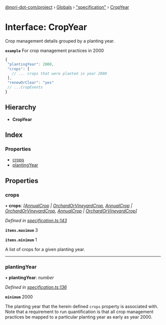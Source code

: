 [@nori-dot-com/project](../README.md) › [Globals](../globals.md) › ["specification"](../modules/_specification_.md) › [CropYear](_specification_.cropyear.md)

# Interface: CropYear

Crop management details grouped by a planting year.

**`example`** <caption>For crop management practices in 2000</caption>

```js
{
 "plantingYear": 2000,
 "crops": [
   // ... crops that were planted in year 2000
 ],
 "renewOrClear": "yes"
 // ...CropEvents
}
```

## Hierarchy

* **CropYear**

## Index

### Properties

* [crops](_specification_.cropyear.md#crops)
* [plantingYear](_specification_.cropyear.md#plantingyear)

## Properties

###  crops

• **crops**: *[[AnnualCrop](_specification_.annualcrop.md) | [OrchardOrVineyardCrop](_specification_.orchardorvineyardcrop.md), [AnnualCrop](_specification_.annualcrop.md) | [OrchardOrVineyardCrop](_specification_.orchardorvineyardcrop.md), [AnnualCrop](_specification_.annualcrop.md) | [OrchardOrVineyardCrop](_specification_.orchardorvineyardcrop.md)]*

*Defined in [specification.ts:143](https://github.com/nori-dot-eco/nori-dot-com/blob/955580b/packages/project/src/specification.ts#L143)*

**`items.maximum`** 3

**`items.minimum`** 1

A list of crops for a given planting year.

___

###  plantingYear

• **plantingYear**: *number*

*Defined in [specification.ts:136](https://github.com/nori-dot-eco/nori-dot-com/blob/955580b/packages/project/src/specification.ts#L136)*

**`minimum`** 2000

The planting year that the herein defined `crops` property is associated with. Note that a requirement to run quantification is that all crop management practices be mapped to a particular planting year as early as year 2000.
